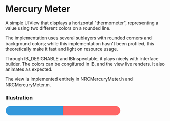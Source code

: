 # Mercury Meter

A simple UIView that displays a horizontal "thermometer", representing a
value using two different colors on a rounded line.

The implementation uses several sublayers with rounded corners and
background colors; while this implementation hasn't been profiled, this
theoretically make it fast and light on resource usage.

Through IB_DESIGNABLE and IBInspectable, it plays nicely with interface
builder. The colors can be congifured in IB, and the view live
renders. It also animates as expected.

The view is implemented entirely in NRCMercuryMeter.h and
NRCMercuryMeter.m.

### Illustration

![Illustration](./example.png)
